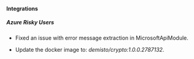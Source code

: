 
#### Integrations

##### Azure Risky Users

- Fixed an issue with error message extraction in MicrosoftApiModule.

- Update the docker image to: *demisto/crypto:1.0.0.2787132*.